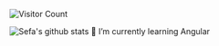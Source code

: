![Visitor Count](https://profile-counter.glitch.me/SefaDedeoglu/count.svg)<br>


![Sefa's github stats](https://github-readme-stats.vercel.app/api?username=SefaDedeoglu&show_icons=true&line_height=30&theme=dark)
🌱 I’m currently learning Angular
<!--
**SefaDedeoglu/SefaDedeoglu** is a ✨ _special_ ✨ repository because its `README.md` (this file) appears on your GitHub profile.

Here are some ideas to get you started:

- 🔭 I’m currently working on ...
- 🌱 I’m currently learning ...
- 👯 I’m looking to collaborate on ...
- 🤔 I’m looking for help with ...
- 💬 Ask me about ...
- 📫 How to reach me: ...
- 😄 Pronouns: ...
- ⚡ Fun fact: ...
-->

